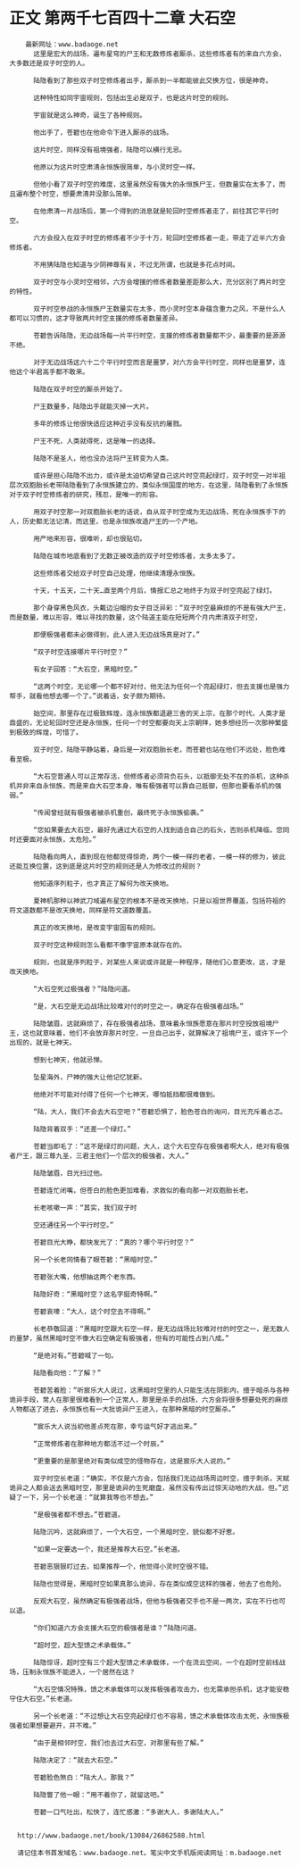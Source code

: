 # 正文 第两千七百四十二章 大石空
        最新网址：www.badaoge.net
          这里是宏大的战场，遍布星穹的尸王和无数修炼者厮杀，这些修炼者有的来自六方会，大多数还是双子时空的人。
      
          陆隐看到了那些双子时空修炼者出手，厮杀到一半都能彼此交换方位，很是神奇。
      
          这种特性如同宇宙规则，包括出生必是双子，也是这片时空的规则。
      
          宇宙就是这么神奇，诞生了各种规则。
      
          他出手了，苍碧也在他命令下进入厮杀的战场。
      
          这片时空，同样没有祖境强者，陆隐可以横行无忌。
      
          他原以为这片时空肃清永恒族很简单，与小灵时空一样。
      
          但他小看了双子时空的难度，这里虽然没有强大的永恒族尸王，但数量实在太多了，而且遍布整个时空，想要肃清并没那么简单。
      
          在他肃清一片战场后，第一个得到的消息就是轮回时空修炼者走了，前往其它平行时空。
      
          六方会投入在双子时空的修炼者不少于十万，轮回时空修炼者一走，带走了近半六方会修炼者。
      
          不用猜陆隐也知道与少阴神尊有关，不过无所谓，也就是多花点时间。
      
          双子时空与小灵时空相邻，六方会增援的修炼者数量差距那么大，充分区别了两片时空的特性。
      
          双子时空参战的永恒族尸王数量实在太多，而小灵时空本身蕴含重力之风，不是什么人都可以习惯的，这才导致两片时空支援的修炼者数量差异。
      
          苍碧告诉陆隐，无边战场每一片平行时空，支援的修炼者数量都不少，最重要的是源源不绝。
      
          对于无边战场这六十二个平行时空而言是噩梦，对六方会平行时空，同样也是噩梦，连他这个半君高手都不敢来。
      
          陆隐在双子时空的厮杀开始了。
      
          尸王数量多，陆隐出手就能灭掉一大片。
      
          多年的修炼让他很快适应这种近乎没有反抗的屠戮。
      
          尸王不死，人类就得死，这是唯一的选择。
      
          陆隐不是圣人，他也没办法将尸王转变为人类。
      
          或许是担心陆隐不出力，或许是太迫切希望自己这片时空亮起绿灯，双子时空一对半祖层次双胞胎长老带陆隐看到了永恒族建立的，类似永恒国度的地方，在这里，陆隐看到了永恒族对于双子时空修炼者的研究，残忍，是唯一的形容。
      
          用双子时空那一对双胞胎长老的话说，自从双子时空成为无边战场，死在永恒族手下的人，历史都无法记清，而这里，也是永恒族改造尸王的一个产地。
      
          用产地来形容，很难听，却也很贴切。
      
          陆隐在城市地底看到了无数正被改造的双子时空修炼者，太多太多了。
      
          这些修炼者交给双子时空自己处理，他继续清理永恒族。
      
          十天，十五天，二十天…直至两个月后，情报汇总之地终于为双子时空亮起了绿灯。
      
          那个身穿黑色风衣，头戴边沿帽的女子目泛异彩：“双子时空最麻烦的不是有强大尸王，而是数量，难以形容，难以寻找的数量，这个陆道主能在短短两个月内肃清双子时空，
      
          即便极强者都未必做得到，此人进入无边战场真是对了。”
      
          “双子时空连接哪片平行时空？”
      
          有女子回答：“大石空，黑暗时空。”
      
          “这两个时空，无论哪一个都不好对付，他无法为任何一个亮起绿灯，但去支援也是强力帮手，就看他想去哪一个了。”说着话，女子颇为期待。
      
          始空间，那里存在过极致辉煌，连永恒族都退避三舍的天上宗，在那个时代，人类才是鼎盛的，无论轮回时空还是永恒族，任何一个时空都要向天上宗朝拜，她多想经历一次那种繁盛到极致的辉煌，可惜了。
      
          双子时空，陆隐平静站着，身后是一对双胞胎长老，而苍碧也站在他们不远处，脸色难看至极。
      
          “大石空普通人可以正常存活，但修炼者必须背负石头，以抵御无处不在的杀机，这种杀机并非来自永恒族，而是来自大石空本身，唯有极强者可以靠自己抵御，但那也要看杀机的强弱。”
      
          “传闻曾经就有极强者被杀机重创，最终死于永恒族偷袭。”
      
          “您如果要去大石空，最好先通过大石空的人找到适合自己的石头，否则杀机降临，您同时还要面对永恒族，太危险。”
      
          陆隐看向两人，直到现在他都觉得惊奇，两个一模一样的老者，一模一样的修为，彼此还能互换位置，这到底是这片时空的规则还是人为修改过的规则？
      
          他知道序列粒子，也才真正了解何为改天换地。
      
          夏神机那种以神武刀域遍布星空的根本不是改天换地，只是以祖世界覆盖，包括符祖的符文道数都不是改天换地，同样是符文道数覆盖。
      
          真正的改天换地，是改变宇宙固有的规则。
      
          双子时空这种规则怎么看都不像宇宙原本就存在的。
      
          规则，也就是序列粒子，对某些人来说或许就是一种程序，随他们心意更改，这，才是改天换地。
      
          “大石空死过极强者？”陆隐问道。
      
          “是，大石空是无边战场比较难对付的时空之一，确定存在极强者战场。”
      
          陆隐皱眉，这就麻烦了，存在极强者战场，意味着永恒族愿意在那片时空投放祖境尸王，这也就意味着，他们不会放弃那片时空，一旦自己出手，就算解决了祖境尸王，或许下一个出现的，就是七神天。
      
          想到七神天，他就忌惮。
      
          坠星海外，尸神的强大让他记忆犹新。
      
          他绝对不可能对付得了任何一个七神天，哪怕抵挡都很难做到。
      
          “陆，大人，我们不会去大石空吧？”苍碧恐惧了，脸色苍白的询问，目光充斥着忐忑。
      
          陆隐背着双手：“还差一个绿灯。”
      
          苍碧当即毛了：“这不是绿灯的问题，大人，这个大石空存在极强者啊大人，绝对有极强者尸王，跟三尊九圣，三君主他们一个层次的极强者，大人。”
      
          陆隐皱眉，目光扫过他。
      
          苍碧连忙闭嘴，但苍白的脸色更加难看，求救似的看向那一对双胞胎长老。
      
          长老咳嗽一声：“其实，我们双子时
      
          空还通往另一个平行时空。”
      
          苍碧目光大睁，都快发光了：“真的？哪个平行时空？”
      
          另一个长老同情看了眼苍碧：“黑暗时空。”
      
          苍碧张大嘴，他想抽这两个老东西。
      
          陆隐好奇：“黑暗时空？这名字挺奇特啊。”
      
          苍碧哀嚎：“大人，这个时空去不得啊。”
      
          长老恭敬回道：“黑暗时空跟大石空一样，是无边战场比较难对付的时空之一，是无数人的噩梦，虽然黑暗时空不像大石空确定有极强者，但有的可能性占到八成。”
      
          “是绝对有。”苍碧喊了一句。
      
          陆隐看向他：“了解？”
      
          苍碧苦着脸：“听宸乐大人说过，这黑暗时空里的人只能生活在阴影内，擅于暗杀与各种诡异手段，常人在那里很难看到一个正常人，那里是杀手的战场，六方会将很多想要处死的麻烦人物都送了进去，永恒族也有一大批诡异尸王进入，在那种黑暗的时空厮杀。”
      
          “宸乐大人说当初他差点死在那，幸亏运气好才逃出来。”
      
          “正常修炼者在那种地方都活不过一个时辰。”
      
          “更重要的是那里绝对有类似成空的怪物存在，这是宸乐大人说的。”
      
          双子时空长老道：“确实，不仅是六方会，包括我们无边战场周边时空，擅于刺杀，天赋诡异之人都会送去黑暗时空，那里是诡异的生死磨盘，虽然没有传出过惊天动地的大战，但。”迟疑了一下，另一个长老道：“就算我等也不想去。”
      
          “是极强者都不想去。”苍碧道。
      
          陆隐沉吟，这就麻烦了，一个大石空，一个黑暗时空，貌似都不好惹。
      
          “如果一定要选一个，我还是推荐大石空。”长老道。
      
          苍碧恶狠狠盯过去，如果推荐一个，他觉得小灵时空很不错。
      
          陆隐也觉得是，黑暗时空如果真那么诡异，存在类似成空这样的强者，他去了也危险。
      
          反观大石空，虽然确定有极强者战场，但他与极强者交手也不是一两次，实在不行也可以退。
      
          “你们知道六方会支援大石空的极强者是谁？”陆隐问道。
      
          “超时空，超大型馈之术承载体。”
      
          陆隐惊讶，超时空有三个超大型馈之术承载体，一个在流云空间，一个在超时空前线战场，压制永恒族不能进入，一个居然在这？
      
          “大石空情况特殊，馈之术承载体可以发挥极强者攻击力，也无需承担杀机，这才能安稳守住大石空。”长老道。
      
          另一个长老道：“不过想让大石空亮起绿灯也不容易，馈之术承载体攻击太死，永恒族极强者如果想要避开，并不难。”
      
          “由于是相邻时空，我们也去过大石空，对那里有些了解。”
      
          陆隐决定了：“就去大石空。”
      
          苍碧脸色煞白：“陆大人，那我？”
      
          陆隐瞥了他一眼：“用不着你了，就留这吧。”
      
          苍碧一口气吐出，松快了，连忙感激：“多谢大人，多谢陆大人。”
      
      
      http://www.badaoge.net/book/13084/26862588.html
      
      请记住本书首发域名：www.badaoge.net。笔尖中文手机版阅读网址：m.badaoge.net